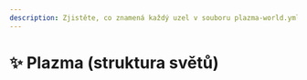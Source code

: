 ```yaml
---
description: Zjistěte, co znamená každý uzel v souboru plazma-world.yml.
---
```


# ✨ Plazma (struktura světů)
